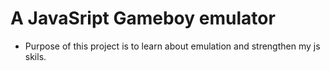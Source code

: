 # A JavaSript Gameboy emulator
- Purpose of this project is to learn about emulation and strengthen my js skils.
